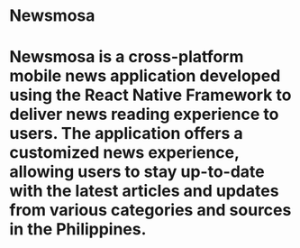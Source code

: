 # Newsmosa

# <p> Newsmosa is a cross-platform mobile news application developed using the React Native Framework to deliver news reading experience to users. The application offers a customized news experience, allowing users to stay up-to-date with the latest articles and updates from various categories and sources in the Philippines. <p>
